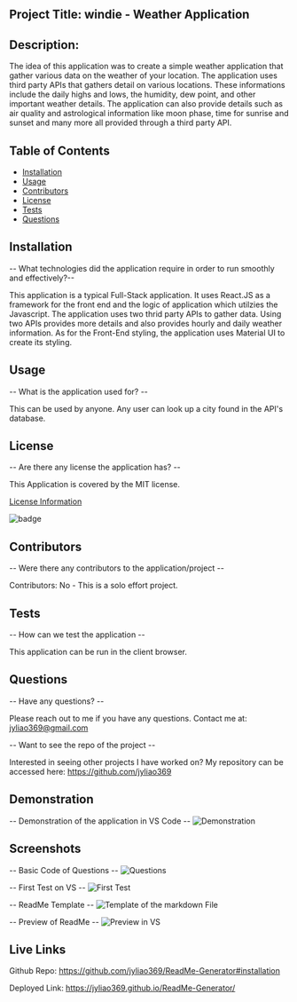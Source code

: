 ## Project Title: windie - Weather Application

  ## Description:
  The idea of this application was to create a simple weather application that gather various data on the weather of your location. The application uses third party APIs that gathers detail on various locations. These informations include the daily highs and lows, the humidity, dew point, and other important weather details. The application can also provide details such as air quality and astrological information like moon phase, time for sunrise and sunset and many more all provided through a third party API.

  ## Table of Contents
  * [Installation](#installation)
  * [Usage](#usage)
  * [Contributors](#contributors)
  * [License](#license)
  * [Tests](#tests)
  * [Questions](#questions)
  
  ## Installation
  -- What technologies did the application require in order to run smoothly and effectively?--

  This application is a typical Full-Stack application. It uses React.JS as a framework for the front end and the logic of application which utilzies the Javascript. The application uses two thrid party APIs to gather data. Using two APIs provides more details and also provides hourly and daily weather information. As for the Front-End styling, the application uses Material UI to create its styling.

  ## Usage
  -- What is the application used for? --

  This can be used by anyone. Any user can look up a city found in the API's database.

  ## License
  -- Are there any license the application has? --

  This Application is covered by the MIT license.

  [License Information](https://opensource.org/licenses/MIT)

  ![badge](https://img.shields.io/static/v1?label=License&message=MIT&color=success)


  ## Contributors
  -- Were there any contributors to the application/project --

  Contributors: No - This is a solo effort project.

  ## Tests
  -- How can we test the application --

 This application can be run in the client browser.

  ## Questions
  -- Have any questions? --

  Please reach out to me if you have any questions. Contact me at: jyliao369@gmail.com

  -- Want to see the repo of the project --

  Interested in seeing other projects I have worked on? My repository can be accessed here: 
  https://github.com/jyliao369



  ## Demonstration
  -- Demonstration of the application in VS Code --
  ![Demonstration](screenshots/Demo-VS.gif)


  ## Screenshots
  -- Basic Code of Questions --
  ![Questions](screenshots/screenshot1.jpg)


  -- First Test on VS --
  ![First Test](screenshots/screenshot2.jpg)


  -- ReadMe Template --
  ![Template of the markdown File](screenshots/screenshot3.jpg)


  -- Preview of ReadMe --
  ![Preview in VS](screenshots/screenshot4.jpg)



  ## Live Links

  Github Repo: https://github.com/jyliao369/ReadMe-Generator#installation

  Deployed Link: https://jyliao369.github.io/ReadMe-Generator/

  